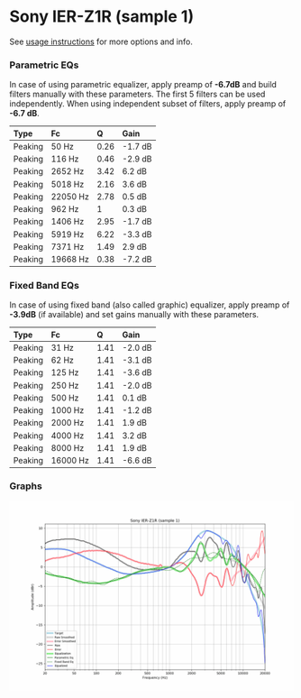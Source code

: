 # Sony IER-Z1R (sample 1)
See [usage instructions](https://github.com/jaakkopasanen/AutoEq#usage) for more options and info.

### Parametric EQs
In case of using parametric equalizer, apply preamp of **-6.7dB** and build filters manually
with these parameters. The first 5 filters can be used independently.
When using independent subset of filters, apply preamp of **-6.7 dB**.

| Type    | Fc       |    Q | Gain    |
|:--------|:---------|:-----|:--------|
| Peaking | 50 Hz    | 0.26 | -1.7 dB |
| Peaking | 116 Hz   | 0.46 | -2.9 dB |
| Peaking | 2652 Hz  | 3.42 | 6.2 dB  |
| Peaking | 5018 Hz  | 2.16 | 3.6 dB  |
| Peaking | 22050 Hz | 2.78 | 0.5 dB  |
| Peaking | 962 Hz   | 1    | 0.3 dB  |
| Peaking | 1406 Hz  | 2.95 | -1.7 dB |
| Peaking | 5919 Hz  | 6.22 | -3.3 dB |
| Peaking | 7371 Hz  | 1.49 | 2.9 dB  |
| Peaking | 19668 Hz | 0.38 | -7.2 dB |

### Fixed Band EQs
In case of using fixed band (also called graphic) equalizer, apply preamp of **-3.9dB**
(if available) and set gains manually with these parameters.

| Type    | Fc       |    Q | Gain    |
|:--------|:---------|:-----|:--------|
| Peaking | 31 Hz    | 1.41 | -2.0 dB |
| Peaking | 62 Hz    | 1.41 | -3.1 dB |
| Peaking | 125 Hz   | 1.41 | -3.6 dB |
| Peaking | 250 Hz   | 1.41 | -2.0 dB |
| Peaking | 500 Hz   | 1.41 | 0.1 dB  |
| Peaking | 1000 Hz  | 1.41 | -1.2 dB |
| Peaking | 2000 Hz  | 1.41 | 1.9 dB  |
| Peaking | 4000 Hz  | 1.41 | 3.2 dB  |
| Peaking | 8000 Hz  | 1.41 | 1.9 dB  |
| Peaking | 16000 Hz | 1.41 | -6.6 dB |

### Graphs
![](./Sony%20IER-Z1R%20(sample%201).png)